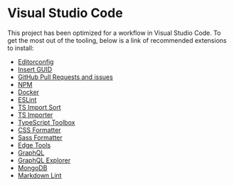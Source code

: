 # Visual Studio Code

This project has been optimized for a workflow in Visual Studio Code.
To get the most out of the tooling, below is a link of recommended
extensions to install:

* [Editorconfig](https://marketplace.visualstudio.com/items?itemName=EditorConfig.EditorConfig)
* [Insert GUID](https://marketplace.visualstudio.com/items?itemName=heaths.vscode-guid)
* [GitHub Pull Requests and issues](https://marketplace.visualstudio.com/items?itemName=GitHub.vscode-pull-request-github)
* [NPM](https://marketplace.visualstudio.com/items?itemName=eg2.vscode-npm-script)
* [Docker](https://marketplace.visualstudio.com/items?itemName=ms-azuretools.vscode-docker)
* [ESLint](https://marketplace.visualstudio.com/items?itemName=dbaeumer.vscode-eslint)
* [TS Import Sort](https://marketplace.visualstudio.com/items?itemName=nsoult.typescript-imports-sort)
* [TS Importer](https://marketplace.visualstudio.com/items?itemName=pmneo.tsimporter)
* [TypeScript Toolbox](https://marketplace.visualstudio.com/items?itemName=DSKWRK.vscode-generate-getter-setter)
* [CSS Formatter](https://marketplace.visualstudio.com/items?itemName=aeschli.vscode-css-formatter)
* [Sass Formatter](https://marketplace.visualstudio.com/items?itemName=sibiraj-s.vscode-scss-formatter)
* [Edge Tools](https://marketplace.visualstudio.com/items?itemName=ms-edgedevtools.vscode-edge-devtools)
* [GraphQL](https://marketplace.visualstudio.com/items?itemName=GraphQL.vscode-graphql)
* [GraphQL Explorer](https://marketplace.visualstudio.com/items?itemName=GabrielNordeborn.vscode-graphiql-explorer)
* [MongoDB](https://marketplace.visualstudio.com/items?itemName=mongodb.mongodb-vscode)
* [Markdown Lint](https://marketplace.visualstudio.com/items?itemName=DavidAnson.vscode-markdownlint)
